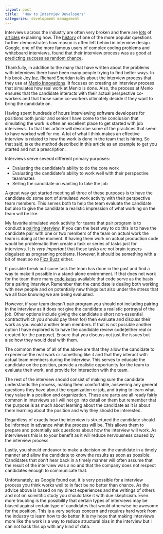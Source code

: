 ```yaml
---
layout: post
title:  "How to Interview Developers"
categories: development management
---
```

Interviews across the industry are often very broken and there are [lots](https://medium.com/@evnowandforever/f-you-i-quit-hiring-is-broken-bb8f3a48d324) of [articles](https://www.daedtech.com/the-whiteboard-interview-adulthood-deferred/) explaining how. The [history](https://twitter.com/Hillelogram/status/962424365819277312) of one of the more popular questions further demonstrates how reason is often left behind in interview design. Google, one of the more famous users of complex coding problems and whiteboard interviews, found that their interview process was as good at [predicting success as random chance](https://www.theregister.co.uk/2013/06/20/google_hiring_procedures/).

Thankfully, in addition to the many that have written about the problems with interviews there have been many people trying to find better ways. In his book [Joy Inc.](https://www.amazon.com/gp/product/1591847125/ref=as_li_qf_asin_il_tl?ie=UTF8&tag=nickgoede-20&creative=9325&linkCode=as2&creativeASIN=1591847125&linkId=b939d12c6903616cf1e393484ba9d8a5) Richard Sheridan talks about the interview process that they use at [Menlo Innovations](http://menloinnovations.com/). It focuses on creating an interview process that simulates how real work at Menlo is done. Also, the process at Menlo ensures that the candidate interacts with their actual perspective co-workers and that those same co-workers ultimately decide if they want to bring the candidate on.

Having spent hundreds of hours interviewing software developers for positions both junior and senior I have come to the conclusion that simulating the work is often an excellent place to get started with job interviews. To that this article will describe some of the practices that seem to have worked well for me. A lot of what I think makes an effective interview is related to how the work is done in the team that is hiring. So that said, take the method described in this article as an example to get you started and not a prescription.

Interviews serve several different primary purposes:

* Evaluating the candidate's ability to do the core work
* Evaluating the candidate's ability to work well with their perspective teammates
* Selling the candidate on wanting to take the job

A great way get started meeting all three of these purposes is to have the candidate do some sort of simulated work activity with their perspective team members. This serves both to help the team evaluate the candidate but also to give the candidate a realistic impression of what working on the team will be like.

My favorite simulated work activity for teams that pair program is to conduct a [pairing interview](https://www.youtube.com/watch?v=x6MnEZlW7pU). If you can the best way to do this is to have the candidate pair with one or two members of the team on actual work the team is doing at the moment. If having them work on actual production code would be problematic then create a task or series of tasks just for interviews. It is _very important_ that these tasks are not brain teasers disguised as programing problems. However, it should be something with a bit of meat so no [Fizz Buzz](http://wiki.c2.com/?FizzBuzzTest) either.

If possible break out some task the team has done in the past and find a way to make it possible in a stand-alone environment. If that does not work for the team there many [code katas](http://codekata.com/) available that code serve as the basis for a pairing interview. Remember that the candidate is dealing both working with new people and on potentially new things but also under the stress that we all face knowing we are being evaluated.

However, if your team doesn't pair program you should not including pairing in the interview as it does not give the candidate a realistic portrayal of the job. Other options include giving the candidate a short non-essential contract(which you should pay them for) then evaluate and discuss their work as you would another team members. If that is not possible another option I have explored is to have the candidate review code(either real or created for the purpose). Ensure that you discuss not just the issues but also how they would deal with them.

The common theme of all of the above are that they allow the candidate to experience the real work or something like it and that they interact with actual team members during the interview. This serves to educate the candidate on the position, provide a realistic opportunity for the team to evaluate their work, and provide for interaction with the team.

The rest of the interview should consist of making sure the candidate understands the process, making them comfortable, answering any general questions they have about the organization or job, and trying to learn what they value in a position and organization. These are parts are all ready fairly common in interviews so I will not go into detail on them but remember that the purpose is as much about learning about the candidate as it is about them learning about the position and why they should be interested.

Regardless of exactly how the interview is structured the candidate should be informed in advance what the process will be. This allows them to prepare and potentially ask questions about how the interview will work. As interviewers this is to your benefit as it will reduce nervousness caused by the interview process.

Lastly, you should endeavor to make a decision on the candidate in a timely manner and allow the candidate to know the results as soon as possible. Candidates that don't hear back in a timely manner will often assume that the result of the interview was a no and that the company does not respect candidates enough to communicate that.

Unfortunately, as Google found out, it is very possible for a interview process you think works well to in fact be no better than chance. As the advice above is based on my direct experiences and the writings of others and not on scientific study you should take it with due skepticism. Even more troubling is the possibility that certain types of interviews may be biased against certain type of candidates that would otherwise be awesome for the position. This is a very serious concern and requires hard work from the industry to learn how to do better. It is my hope that making interviews more like the work is a way to reduce structural bias in the interview but I can not back this up with any kind of data.
